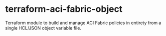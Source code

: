 # terraform-aci-fabric-object
Terraform module to build and manage ACI Fabric policies in entirety from a single HCL/JSON object variable file.
